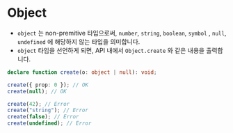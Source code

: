 # Object

* `object` 는 non-premitive 타입으로써, `number`, `string`, `boolean`, `symbol` , `null`, `undefined` 에 해당하지 않는 타입을 의미합니다.
* `object` 타입을 선언하게 되면, API 내에서 `Object.create` 와 같은 내용을 출력합니다.

```typescript
declare function create(o: object | null): void;

create({ prop: 0 }); // OK
create(null); // OK

create(42); // Error
create("string"); // Error
create(false); // Error
create(undefined); // Error
```

